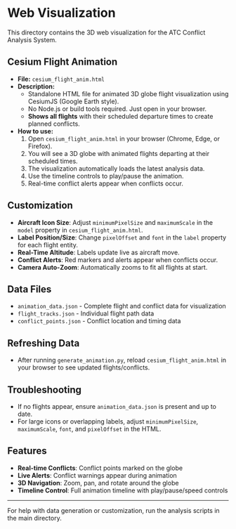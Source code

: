 # Web Visualization

This directory contains the 3D web visualization for the ATC Conflict Analysis System.

## Cesium Flight Animation

- **File:** `cesium_flight_anim.html`
- **Description:**
  - Standalone HTML file for animated 3D globe flight visualization using CesiumJS (Google Earth style).
  - No Node.js or build tools required. Just open in your browser.
  - **Shows all flights** with their scheduled departure times to create planned conflicts.
- **How to use:**
  1. Open `cesium_flight_anim.html` in your browser (Chrome, Edge, or Firefox).
  2. You will see a 3D globe with animated flights departing at their scheduled times.
  3. The visualization automatically loads the latest analysis data.
  4. Use the timeline controls to play/pause the animation.
  5. Real-time conflict alerts appear when conflicts occur.

## Customization

- **Aircraft Icon Size**: Adjust `minimumPixelSize` and `maximumScale` in the `model` property in `cesium_flight_anim.html`.
- **Label Position/Size**: Change `pixelOffset` and `font` in the `label` property for each flight entity.
- **Real-Time Altitude**: Labels update live as aircraft move.
- **Conflict Alerts**: Red markers and alerts appear when conflicts occur.
- **Camera Auto-Zoom**: Automatically zooms to fit all flights at start.

## Data Files

- `animation_data.json` - Complete flight and conflict data for visualization
- `flight_tracks.json` - Individual flight path data
- `conflict_points.json` - Conflict location and timing data

## Refreshing Data

- After running `generate_animation.py`, reload `cesium_flight_anim.html` in your browser to see updated flights/conflicts.

## Troubleshooting

- If no flights appear, ensure `animation_data.json` is present and up to date.
- For large icons or overlapping labels, adjust `minimumPixelSize`, `maximumScale`, `font`, and `pixelOffset` in the HTML.

## Features

- **Real-time Conflicts**: Conflict points marked on the globe
- **Live Alerts**: Conflict warnings appear during animation
- **3D Navigation**: Zoom, pan, and rotate around the globe
- **Timeline Control**: Full animation timeline with play/pause/speed controls

---

For help with data generation or customization, run the analysis scripts in the main directory. 